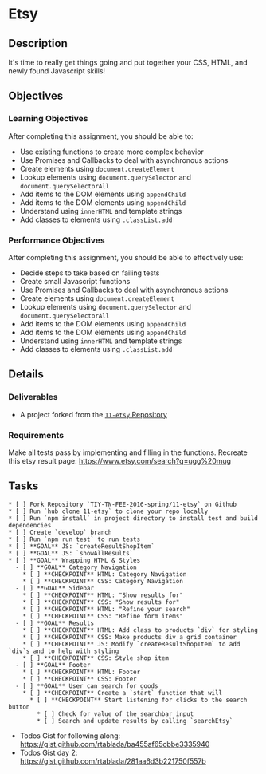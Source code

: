 # Etsy

## Description

It's time to really get things going and put together your CSS, HTML, and newly found Javascript skills!

## Objectives

### Learning Objectives

After completing this assignment, you should be able to:

* Use existing functions to create more complex behavior
* Use Promises and Callbacks to deal with asynchronous actions
* Create elements using `document.createElement`
* Lookup elements using `document.querySelector` and `document.querySelectorAll`
* Add items to the DOM elements using `appendChild`
* Add items to the DOM elements using `appendChild`
* Understand using `innerHTML` and template strings
* Add classes to elements using `.classList.add`

### Performance Objectives

After completing this assignment, you should be able to effectively use:

* Decide steps to take based on failing tests
* Create small Javascript functions
* Use Promises and Callbacks to deal with asynchronous actions
* Create elements using `document.createElement`
* Lookup elements using `document.querySelector` and `document.querySelectorAll`
* Add items to the DOM elements using `appendChild`
* Add items to the DOM elements using `appendChild`
* Understand using `innerHTML` and template strings
* Add classes to elements using `.classList.add`

## Details

### Deliverables

* A project forked from the [`11-etsy` Repository](https://github.com/TIY-TN-FEE-2016-spring/11-etsy)

### Requirements

Make all tests pass by implementing and filling in the functions.
Recreate this etsy result page:  https://www.etsy.com/search?q=ugg%20mug

## Tasks

```
* [ ] Fork Repository `TIY-TN-FEE-2016-spring/11-etsy` on Github
* [ ] Run `hub clone 11-etsy` to clone your repo locally
* [ ] Run `npm install` in project directory to install test and build dependencies
* [ ] Create `develop` branch
* [ ] Run `npm run test` to run tests
* [ ] **GOAL** JS: `createResultShopItem`
* [ ] **GOAL** JS: `showAllResults`
* [ ] **GOAL** Wrapping HTML & Styles
  - [ ] **GOAL** Category Navigation
    * [ ] **CHECKPOINT** HTML: Category Navigation
    * [ ] **CHECKPOINT** CSS: Category Navigation
  - [ ] **GOAL** Sidebar
    * [ ] **CHECKPOINT** HTML: "Show results for"
    * [ ] **CHECKPOINT** CSS: "Show results for"
    * [ ] **CHECKPOINT** HTML: "Refine your search"
    * [ ] **CHECKPOINT** CSS: "Refine form items"
  - [ ] **GOAL** Results
    * [ ] **CHECKPOINT** HTML: Add class to products `div` for styling
    * [ ] **CHECKPOINT** CSS: Make products div a grid container
    * [ ] **CHECKPOINT** JS: Modify `createResultShopItem` to add `div`s and to help with styling
    * [ ] **CHECKPOINT** CSS: Style shop item
  - [ ] **GOAL** Footer
    * [ ] **CHECKPOINT** HTML: Footer
    * [ ] **CHECKPOINT** CSS: Footer
  - [ ] **GOAL** User can search for goods
    * [ ] **CHECKPOINT** Create a `start` function that will
      * [ ] **CHECKPOINT** Start listening for clicks to the search button
        * [ ] Check for value of the searchbar input
        * [ ] Search and update results by calling `searchEtsy`
```

* Todos Gist for following along: https://gist.github.com/rtablada/ba455af65cbbe3335940
* Todos Gist day 2: https://gist.github.com/rtablada/281aa6d3b221750f557b
